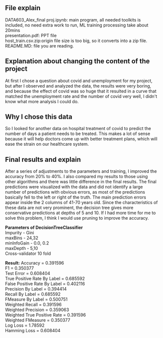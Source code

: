 ## File explain ##
DATA603_Alex_final proj.ipynb: main program, all needed toolkits is included, no need extra work to run, ML training processing take about 20mins<br>
presentation.pdf: PPT file <br>
host_train.csv.zip:origin file size is too big, so it converts into a zip file.<br>
README.MD: file you are reading.<br>


## Explanation about changing the content of the project ##
At first I chose a question about covid and unemployment for my project, but after I observed and analyzed the data, the results were very boring, and because the effect of covid was so huge that it resulted in a curve that matched the unemployment rate and the number of covid very well, I didn't know what more analysis I could do.



## Why I chose this data ##
So I looked for another data on hospital treatment of covid to predict the number of days a patient needs to be treated. This makes a lot of sense because it will help doctors come up with better treatment plans, which will ease the strain on our healthcare system.



## Final results and explain ##
After a series of adjustments to the parameters and training, I improved the accuracy from 20% to 40%. I also compared my results to those using other algorithms and there was little difference in the final results. The final predictions were visualized with the data and did not identify a large number of predictions with obvious errors, as most of the predictions basically fell to the left or right of the truth. The main prediction errors appear inside the 2 columns of 41-70 years old. Since the characteristics of these data are not very prominent, the decision tree gives more conservative predictions at depths of 5 and 10. If I had more time for me to solve this problem, I think I would use pruning to improve the accuracy.

**Parameters of DecisionTreeClassifier**<br>
Impurity - Gini<br>
maxBins - 24,32<br>
minInfoGain - 0.0, 0.2<br>
maxDepth - 5,10<br>
Cross-validator 10 fold<br>


**Result:**
Accuracy = 0.391596 <br>
F1 = 0.350377 <br>
Test Error = 0.608404 <br>
True Positive Rate By Label = 0.685592 <br>
False Positive Rate By Label = 0.402116 <br>
Precision By Label = 0.394414 <br>
Recall By Label = 0.685592 <br>
FMeasure By Label = 0.500751 <br>
Weighted Recall = 0.391596 <br>
Weighted Precision = 0.359063 <br>
Weighted True Positive Rate = 0.391596 <br>
Weighted FMeasure = 0.350377 <br>
Log Loss = 1.78592 <br>
Hamming Loss = 0.608404 <br>
